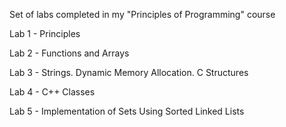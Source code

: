 Set of labs completed in my "Principles of Programming" course

Lab 1 - Principles

Lab 2 - Functions and Arrays

Lab 3 - Strings. Dynamic Memory Allocation. C Structures

Lab 4 - C++ Classes 

Lab 5 - Implementation of Sets Using Sorted Linked Lists
